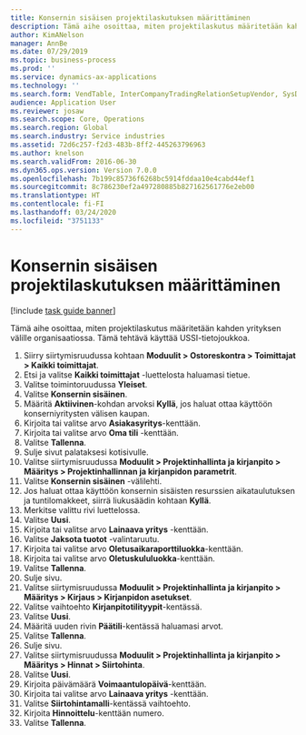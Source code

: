 ```yaml
---
title: Konsernin sisäisen projektilaskutuksen määrittäminen
description: Tämä aihe osoittaa, miten projektilaskutus määritetään kahden yrityksen välille organisaatiossa.
author: KimANelson
manager: AnnBe
ms.date: 07/29/2019
ms.topic: business-process
ms.prod: ''
ms.service: dynamics-ax-applications
ms.technology: ''
ms.search.form: VendTable, InterCompanyTradingRelationSetupVendor, SysDataAreaSelectLookup, ProjParameters, ProjPosting, ProjTransferPrice
audience: Application User
ms.reviewer: josaw
ms.search.scope: Core, Operations
ms.search.region: Global
ms.search.industry: Service industries
ms.assetid: 72d6c257-f2d3-483b-8ff2-445263796963
ms.author: knelson
ms.search.validFrom: 2016-06-30
ms.dyn365.ops.version: Version 7.0.0
ms.openlocfilehash: 7b199c85736f6268bc5914fddaa10e4cabd44ef1
ms.sourcegitcommit: 8c786230ef2a497280885b827162561776e2eb00
ms.translationtype: HT
ms.contentlocale: fi-FI
ms.lasthandoff: 03/24/2020
ms.locfileid: "3751133"
---
```

# <a name="configure-intercompany-project-invoicing"></a>Konsernin sisäisen projektilaskutuksen määrittäminen

[!include [task guide banner](../../includes/task-guide-banner.md)]

Tämä aihe osoittaa, miten projektilaskutus määritetään kahden yrityksen välille organisaatiossa. Tämä tehtävä käyttää USSI-tietojoukkoa.

1. Siirry siirtymisruudussa kohtaan **Moduulit > Ostoreskontra > Toimittajat > Kaikki toimittajat**.
2. Etsi ja valitse **Kaikki toimittajat** -luettelosta haluamasi tietue.
3. Valitse toimintoruudussa **Yleiset**.
4. Valitse **Konsernin sisäinen**.
5. Määritä **Aktiivinen**-kohdan arvoksi **Kyllä**, jos haluat ottaa käyttöön konserniyritysten välisen kaupan.
6. Kirjoita tai valitse arvo **Asiakasyritys**-kenttään.
7. Kirjoita tai valitse arvo **Oma tili** -kenttään.
8. Valitse **Tallenna**.
9. Sulje sivut palataksesi kotisivulle.
10. Valitse siirtymisruudussa **Moduulit > Projektinhallinta ja kirjanpito > Määritys > Projektinhallinnan ja kirjanpidon parametrit**.
11. Valitse **Konsernin sisäinen** -välilehti.
12. Jos haluat ottaa käyttöön konsernin sisäisten resurssien aikataulutuksen ja tuntilomakkeet, siirrä liukusäädin kohtaan **Kyllä**.
13. Merkitse valittu rivi luettelossa.
14. Valitse **Uusi**.
15. Kirjoita tai valitse arvo **Lainaava yritys** -kenttään.
16. Valitse **Jaksota tuotot** -valintaruutu.
17. Kirjoita tai valitse arvo **Oletusaikaraporttiluokka**-kenttään.
18. Kirjoita tai valitse arvo **Oletuskululuokka**-kenttään.
19. Valitse **Tallenna**.
20. Sulje sivu.
21. Valitse siirtymisruudussa **Moduulit > Projektinhallinta ja kirjanpito > Määritys > Kirjaus > Kirjanpidon asetukset**.
22. Valitse vaihtoehto **Kirjanpitotilityypit**-kentässä.
23. Valitse **Uusi**.
24. Määritä uuden rivin **Päätili**-kentässä haluamasi arvot.
25. Valitse **Tallenna**.
26. Sulje sivu.
27. Valitse siirtymisruudussa **Moduulit > Projektinhallinta ja kirjanpito > Määritys > Hinnat > Siirtohinta**.
28. Valitse **Uusi**.
29. Kirjoita päivämäärä **Voimaantulopäivä**-kenttään.
30. Kirjoita tai valitse arvo **Lainaava yritys** -kenttään.
31. Valitse **Siirtohintamalli**-kentässä vaihtoehto.
32. Kirjoita **Hinnoittelu**-kenttään numero.
33. Valitse **Tallenna**.

